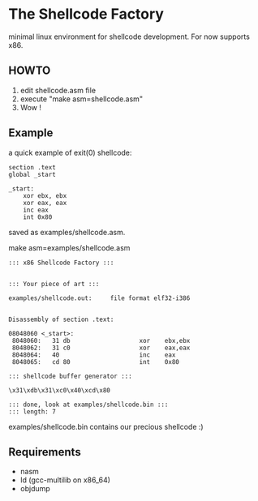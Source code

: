 # The Shellcode Factory
minimal linux environment for shellcode development.
For now supports x86.

## HOWTO
1. edit shellcode.asm file
2. execute "make asm=shellcode.asm"
3. Wow !

## Example
a quick example of exit(0) shellcode:

```ASM
section .text
global _start

_start:
    xor ebx, ebx
    xor eax, eax
    inc eax
    int 0x80
```
saved as examples/shellcode.asm.

make asm=examples/shellcode.asm
```
::: x86 Shellcode Factory :::


::: Your piece of art :::

examples/shellcode.out:     file format elf32-i386


Disassembly of section .text:

08048060 <_start>:
 8048060:   31 db                   xor    ebx,ebx
 8048062:   31 c0                   xor    eax,eax
 8048064:   40                      inc    eax
 8048065:   cd 80                   int    0x80

::: shellcode buffer generator :::

\x31\xdb\x31\xc0\x40\xcd\x80

::: done, look at examples/shellcode.bin :::
::: length: 7
```

examples/shellcode.bin contains our precious shellcode :)

## Requirements
* nasm
* ld (gcc-multilib on x86_64)
* objdump
